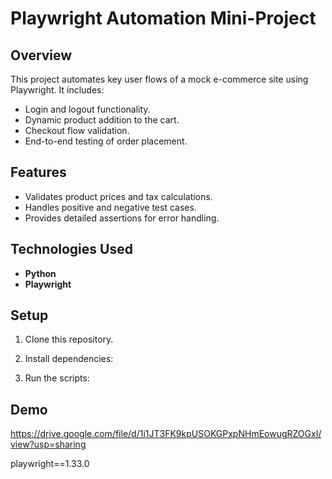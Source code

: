 # Playwright Automation Mini-Project

## Overview
This project automates key user flows of a mock e-commerce site using Playwright. It includes:
- Login and logout functionality.
- Dynamic product addition to the cart.
- Checkout flow validation.
- End-to-end testing of order placement.

## Features
- Validates product prices and tax calculations.
- Handles positive and negative test cases.
- Provides detailed assertions for error handling.

## Technologies Used
- **Python**
- **Playwright**

## Setup
1. Clone this repository.
2. Install dependencies:

3. Run the scripts:


## Demo
https://drive.google.com/file/d/1i1JT3FK9kpUSOKGPxpNHmEowugRZOGxI/view?usp=sharing

playwright==1.33.0
